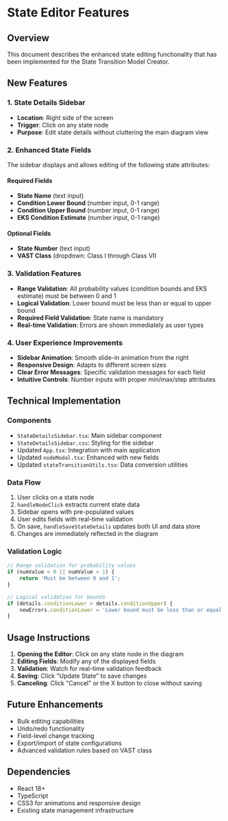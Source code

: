 # State Editor Features

## Overview
This document describes the enhanced state editing functionality that has been implemented for the State Transition Model Creator.

## New Features

### 1. State Details Sidebar
- **Location**: Right side of the screen
- **Trigger**: Click on any state node
- **Purpose**: Edit state details without cluttering the main diagram view

### 2. Enhanced State Fields
The sidebar displays and allows editing of the following state attributes:

#### Required Fields
- **State Name** (text input)
- **Condition Lower Bound** (number input, 0-1 range)
- **Condition Upper Bound** (number input, 0-1 range)  
- **EKS Condition Estimate** (number input, 0-1 range)

#### Optional Fields
- **State Number** (text input)
- **VAST Class** (dropdown: Class I through Class VI)

### 3. Validation Features
- **Range Validation**: All probability values (condition bounds and EKS estimate) must be between 0 and 1
- **Logical Validation**: Lower bound must be less than or equal to upper bound
- **Required Field Validation**: State name is mandatory
- **Real-time Validation**: Errors are shown immediately as user types

### 4. User Experience Improvements
- **Sidebar Animation**: Smooth slide-in animation from the right
- **Responsive Design**: Adapts to different screen sizes
- **Clear Error Messages**: Specific validation messages for each field
- **Intuitive Controls**: Number inputs with proper min/max/step attributes

## Technical Implementation

### Components
- `StateDetailsSidebar.tsx`: Main sidebar component
- `StateDetailsSidebar.css`: Styling for the sidebar
- Updated `App.tsx`: Integration with main application
- Updated `nodeModal.tsx`: Enhanced with new fields
- Updated `stateTransitionUtils.tsx`: Data conversion utilities

### Data Flow
1. User clicks on a state node
2. `handleNodeClick` extracts current state data
3. Sidebar opens with pre-populated values
4. User edits fields with real-time validation
5. On save, `handleSaveStateDetails` updates both UI and data store
6. Changes are immediately reflected in the diagram

### Validation Logic
```typescript
// Range validation for probability values
if (numValue < 0 || numValue > 1) {
    return 'Must be between 0 and 1';
}

// Logical validation for bounds
if (details.conditionLower > details.conditionUpper) {
    newErrors.conditionLower = 'Lower bound must be less than or equal to upper bound';
}
```

## Usage Instructions

1. **Opening the Editor**: Click on any state node in the diagram
2. **Editing Fields**: Modify any of the displayed fields
3. **Validation**: Watch for real-time validation feedback
4. **Saving**: Click "Update State" to save changes
5. **Canceling**: Click "Cancel" or the X button to close without saving

## Future Enhancements

- Bulk editing capabilities
- Undo/redo functionality
- Field-level change tracking
- Export/import of state configurations
- Advanced validation rules based on VAST class

## Dependencies

- React 18+
- TypeScript
- CSS3 for animations and responsive design
- Existing state management infrastructure
